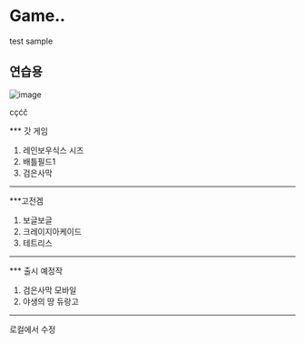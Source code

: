 # Game..
test sample

## 연습용
![image](https://png.icons8.com/ios/2x/controller.png)

cçćč

*** 갓 게임
1. 레인보우식스 시즈
2. 배틀필드1
3. 검은사막
***

***고전겜
1. 보글보글
2. 크레이지아케이드
3. 테트리스
***

*** 출시 예정작
1. 검은사막 모바일
2. 야생의 땅 듀랑고
***

로컬에서 수정
